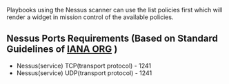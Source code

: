 [comment]: # ""
[comment]: # "    File: readme.md"
[comment]: # ""
[comment]: # "    Copyright (c) 2018-2021 Splunk Inc."
[comment]: # ""
[comment]: # "    Licensed under Apache 2.0 (https://www.apache.org/licenses/LICENSE-2.0.txt)"
[comment]: # ""
Playbooks using the Nessus scanner can use the list policies first which will render a widget in
mission control of the available policies.

## Nessus Ports Requirements (Based on Standard Guidelines of [IANA ORG](https://www.iana.org/assignments/service-names-port-numbers/service-names-port-numbers.xhtml) )

-   Nessus(service) TCP(transport protocol) - 1241
-   Nessus(service) UDP(transport protocol) - 1241
